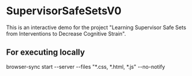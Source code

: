 # SupervisorSafeSetsV0
This is an interactive demo for the project "Learning Supervisor Safe Sets from Interventions to Decrease Cognitive Strain".

## For executing locally
browser-sync start --server --files "*.css, *.html, *.js" --no-notify

